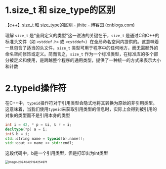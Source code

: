 # 1.size_t 和 size_type的区别

[【c++】size_t 和 size_type的区别 - jihite - 博客园 (cnblogs.com)](https://www.cnblogs.com/kaituorensheng/p/3239446.html)

理解 `size_t` 是“全局定义的类型”这一说法的关键在于，`size_t` 是通过C和C++的标准头文件（如 `<stddef.h>` 或 `<cstddef>`）在全局命名空间内提供的。这意味着一旦包含了适当的头文件，`size_t` 类型可用于程序中的任何地方，而无需额外的命名空间修饰或定义。简而言之，`size_t` 作为一个标准类型，在标准库的多个部分被定义和使用，是跨越整个程序的通用类型，提供了一种统一的方式来表示大小和计数



# 2.typeid操作符

在C++中，`typeid`操作符对于引用类型会隐式地将其转换为原始的非引用类型。这意味着，当我们使用`typeid`来获取引用类型的信息时，实际上会得到被引用的对象的类型而不是引用本身的类型

```c++
int i = 42, * p = &i, & r = i;
decltype(*p) a = i;
int& b = i;
std::string name = typeid(b).name();
std::cout << name << std::endl;
```

这段代码中，b是一个引用类型，但是打印出为int类型

<img src="F:\Typora导出文件\C++\assets\image-20240427194254971.png" alt="image-20240427194254971" style="zoom: 67%;" />